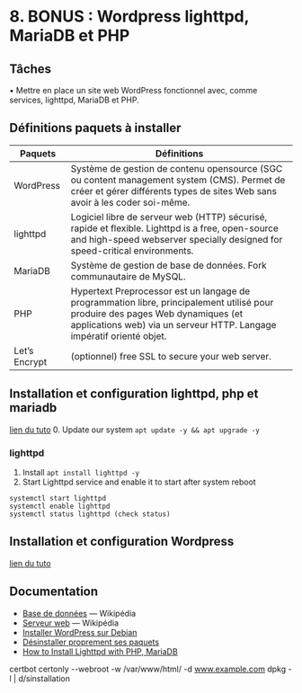 # 8. BONUS : Wordpress lighttpd, MariaDB et PHP

## Tâches
• Mettre en place un site web WordPress fonctionnel avec, comme services, lighttpd, MariaDB et PHP.

## Définitions paquets à installer

| Paquets | Définitions |
| ------- | ----------- |
WordPress | Système de gestion de contenu opensource (SGC ou content management system (CMS). Permet de créer et gérer différents types de sites Web sans avoir à les coder soi-même.
lighttpd  | Logiciel libre de serveur web (HTTP) sécurisé, rapide et flexible. Lighttpd is a free, open-source and high-speed webserver specially designed for speed-critical environments. 
MariaDB   | Système de gestion de base de données. Fork communautaire de MySQL.
PHP       | Hypertext Preprocessor est un langage de programmation libre, principalement utilisé pour produire des pages Web dynamiques (et applications web) via un serveur HTTP. Langage impératif orienté objet. 
Let’s Encrypt | (optionnel) free SSL to secure your web server.

## Installation et configuration lighttpd, php et mariadb
<a href ="https://www.howtoforge.com/how-to-install-lighttpd-with-php-and-mariadb-on-debian-10/">lien du tuto</a>
0.  Update our system `apt update -y && apt upgrade -y`

### lighttpd
1.  Install `apt install lighttpd -y`
2.  Start Lighttpd service and enable it to start after system reboot
```
systemctl start lighttpd
systemctl enable lighttpd
systemctl status lighttpd (check status)
```

## Installation et configuration Wordpress
<a href="https://www.osradar.com/install-wordpress-with-lighttpd-debian-10/">lien du tuto</a>

## Documentation
- [Base de données](https://fr.wikipedia.org/wiki/Base_de_donn%C3%A9es) — Wikipédia
- [Serveur web](https://fr.wikipedia.org/wiki/Serveur_web) — Wikipédia
- [Installer WordPress sur Debian](https://wiki.debian.org/WordPress)
- [Désinstaller proprement ses paquets](https://linuxfr.org/wiki/desinstaller-proprement-ses-paquets-sur-sa-distribution#toc-suppression-des-d%C3%A9pendances-avec-apt---purge-autoremove)
- [How to Install Lighttpd with PHP, MariaDB](https://www.howtoforge.com/how-to-install-lighttpd-with-php-and-mariadb-on-debian-10/)

certbot certonly --webroot -w /var/www/html/ -d www.example.com
dpkg -l | 
d/sinstallation

